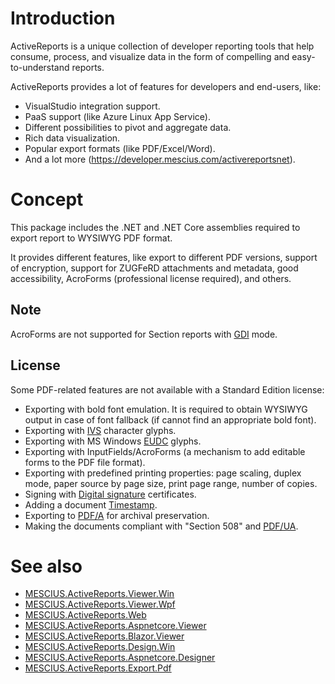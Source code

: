 # Introduction

ActiveReports is a unique collection of developer reporting tools that help consume, process, and visualize data in the form of compelling and easy-to-understand reports.

ActiveReports provides a lot of features for developers and end-users, like:
* VisualStudio integration support.
* PaaS support (like Azure Linux App Service).
* Different possibilities to pivot and aggregate data.
* Rich data visualization.
* Popular export formats (like PDF/Excel/Word).
* And a lot more (https://developer.mescius.com/activereportsnet).

# Concept

This package includes the .NET and .NET Core assemblies required to export report to WYSIWYG PDF format.

It provides different features, like export to different PDF versions, support of encryption, support for ZUGFeRD attachments and metadata, good accessibility, AcroForms (professional license required), and others.


## Note

AcroForms are not supported for Section reports with [GDI](https://developer.mescius.com/activereportsnet/docs/latest/online/GrapeCity.ActiveReports~GrapeCity.ActiveReports.Document.CompatibilityModes.html) mode.

## License

Some PDF-related features are not available with a Standard Edition license:
* Exporting with bold font emulation. It is required to obtain WYSIWYG output in case of font fallback (if cannot find an appropriate bold font).
* Exporting with [IVS](https://en.wikipedia.org/wiki/Variant_form_(Unicode)) character glyphs.
* Exporting with MS Windows [EUDC](https://docs.microsoft.com/en-us/windows/win32/intl/end-user-defined-characters) glyphs.
* Exporting with InputFields/AcroForms (a mechanism to add editable forms to the PDF file format).
* Exporting with predefined printing properties: page scaling, duplex mode, paper source by page size, print page range, number of copies.
* Signing with [Digital signature](https://en.wikipedia.org/wiki/Digital_signature) certificates.
* Adding a document [Timestamp](https://en.wikipedia.org/wiki/Timestamp).
* Exporting to [PDF/A](https://en.wikipedia.org/wiki/PDF/A) for archival preservation.
* Making the documents compliant with "Section 508" and [PDF/UA](https://en.wikipedia.org/wiki/PDF/UA).

# See also

* [MESCIUS.ActiveReports.Viewer.Win](https://www.nuget.org/packages/MESCIUS.ActiveReports.Viewer.Win/)
* [MESCIUS.ActiveReports.Viewer.Wpf](https://www.nuget.org/packages/MESCIUS.ActiveReports.Viewer.Wpf/)
* [MESCIUS.ActiveReports.Web](https://www.nuget.org/packages/MESCIUS.ActiveReports.Web/)
* [MESCIUS.ActiveReports.Aspnetcore.Viewer](https://www.nuget.org/packages/MESCIUS.ActiveReports.Aspnetcore.Viewer/)
* [MESCIUS.ActiveReports.Blazor.Viewer](https://www.nuget.org/packages/MESCIUS.ActiveReports.Blazor.Viewer/)
* [MESCIUS.ActiveReports.Design.Win](https://www.nuget.org/packages/MESCIUS.ActiveReports.Design.Win/)
* [MESCIUS.ActiveReports.Aspnetcore.Designer](https://www.nuget.org/packages/MESCIUS.ActiveReports.Aspnetcore.Designer/)
* [MESCIUS.ActiveReports.Export.Pdf](https://www.nuget.org/packages/MESCIUS.ActiveReports.Export.Pdf/)
